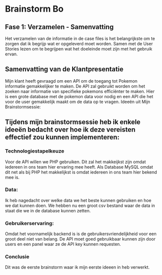 # Brainstorm Bo

## Fase 1: Verzamelen - Samenvatting
Het verzamelen van de informatie in de case files is het belangrijkste om te zorgen dat ik begrijp wat er opgeleverd moet worden. Samen met de User Stories lezen om te begrijpen wat het doeleinde moet zijn met het gebruik ervan.

## Samenvatting van de Klantpresentatie
Mijn klant heeft gevraagd om een API om de toegang tot Pokemon informatie gemakkelijker te maken.
De API zal gebruikt worden om het zoeken naar informatie van specifieke pokemons efficiënter te maken.
Hier is een grote database met de pokemon data voor nodig en een API die het voor de user gemakkelijk maakt om de data op te vragen. 
Ideeën uit Mijn Brainstormsessie:

## Tijdens mijn brainstormsessie heb ik enkele ideeën bedacht over hoe ik deze vereisten effectief zou kunnen implementeren:

### Technologiestapelkeuze
Voor de API willen we PHP gebruiken. Dit zal het makkeijkst zijn omdat iedereen in ons team hier ervaring mee heeft. Als Database MySQL omdat dit net als bij PHP het makkelijkst is omdat iedereen in ons team hier bekend mee is.

### Data: 
Ik heb nagedacht over welke data we het beste kunnen gebruiken en hoe we dat kunnen doen. We hebben nu een groot csv bestand waar de data in staat die we in de database kunnen zetten.

### Gebruikerservaring: 
Omdat het voornamelijk backend is is de gebruikersvriendelijkheid voor een groot deel niet van belang. De API moet goed gebruikbaar kunnen zijn door users en een panel waar ze de API key kunnen requesten.

### Conclusie

Dit was de eerste brainstorm waar ik mijn eerste ideeen in heb verwerkt. 

